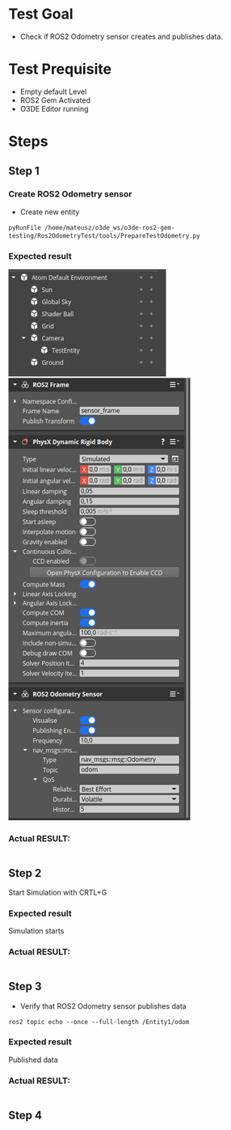 # Test Goal
    
- Check if ROS2 Odometry sensor creates and publishes data.

# Test Prequisite

- Empty default Level
- ROS2 Gem Activated
- O3DE Editor running

# Steps

## Step 1

### Create ROS2 Odometry sensor
- Create new entity
```
pyRunFile /home/mateusz/o3de_ws/o3de-ros2-gem-testing/Ros2OdometryTest/tools/PrepareTestOdometry.py
```

### Expected result
![img](./images/Entity_odom.png)
![img](./images/Step1Result_odom.png)

### **Actual RESULT:**

```

```

## Step 2
Start Simulation with CRTL+G

### Expected result
Simulation starts

### **Actual RESULT:**

```

```

## Step 3 

- Verify that ROS2 Odometry sensor publishes data

```
ros2 topic echo --once --full-length /Entity1/odom
```
### Expected result
Published data


### **Actual RESULT:**

```

```


## Step 4
